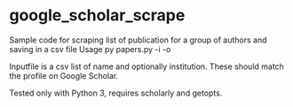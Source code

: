 # google_scholar_scrape
Sample code for scraping list of publication for a group of authors and saving in a csv file
Usage
  py papers.py -i <inputfile> -o <outputfile>
  
Inputfile is a csv list of name and optionally institution.  These should match the profile on Google Scholar.

Tested only with Python 3, requires scholarly and getopts.
